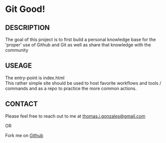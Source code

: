 # Git Good!  
## DESCRIPTION  
The goal of this project is to first build a personal knowledge base for the 'proper' use of Github and Git as well as share that knowledge with the community
## USEAGE  
The entry-point is index.html  
This rather simple site should be used to host favorite workflows and tools / commands and as a repo to practice the more common actions.
## CONTACT
Please feel free to reach out to me at <thomas.j.gonzales@gmail.com>  

OR

Fork me on [Github](https://github.com/Veloxious)
